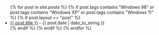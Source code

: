 <ul>
  {% for post in site.posts %}
  {% if post.tags contains "Windows 98" or post.tags contains "Windows XP" or post.tags contains "Windows 11" %}
  {% if post.layout == "post" %}
  <li>
      <a href="{{ post.url }}">{{ post.title }}</a> - {{ post.date | date_to_string }}
  </li>
  {% endif %}
  {% endif %}
  {% endfor %}
</ul>